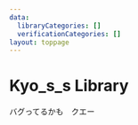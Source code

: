 ```yaml
---
data:
  libraryCategories: []
  verificationCategories: []
layout: toppage
---
```

# Kyo_s_s Library
バグってるかも　クエー
